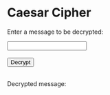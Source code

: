 <style>
  @import url('https://fonts.googleapis.com/css2?family=Dosis&display=swap');
</style>
<html>
<head>
    <title>Caesar Cipher</title>
</head>
<body>

<!-- Include the JavaScript file -->
<script>
  
function decrypt() {
  let expression = document.getElementById("message").value;

  const urlStart = "https://crimebusters.tk/api/decrypt/all/";
  const url = urlStart + expression;

  console.log(url); 

  fetch(url)
    .then(res => res.json())
    .then(data => {
      console.log(data);

      const decryptedMessage = data.result;
      
      document.getElementById("decrypted").innerHTML = decryptedMessage; 
    

      //log button
    var logButton = document.createElement("button"); 
    var logText = document.createTextNode("Log?"); 
    logButton.appendChild(logText);

    logButton.onclick = function() {
        console.log("hi");

        var getUrl = "https://crimebusters.tk/api/person/findEmail";

        var getOptions = {
            method: 'GET', 
            mode: 'cors', 
            cache: 'default', 
            credentials: 'include', 
            headers: {
                'Content-Type': 'application/json',
            },
        };

        fetch(getUrl, getOptions)
        .then(response => {
            //error message
            if (!response.ok) {
                const errorMsg = 'Login error: ' + response.status;
                console.log(errorMsg);
                return;
            }

            //if success
            console.log("User id successfully obtained");

            response.json().then(data2 => {
                console.log(data2);

                //get id and email from cookie
                var id = data2.id;
                var email = data2.email; 

                console.log("id: " + id);


                var baseurl = "https://crimebusters.tk"
        
                // Authenticate endpoint
                const login_url = baseurl + '/api/person/log';

                const body = {
                    email: email,
                    cipherType: "caesar",
                    ciphertext: expression, 
                    plaintext: decryptedMessage,
                    userId: id
                };



                // Set Headers to support cross origin
                //IMPORTANT!!!!!!! TO SUCCESSFULLY POST, YOU NEED TO REMOVE
                // credentials:'include'
                const requestOptions = {
                    method: 'POST',
                    mode: 'cors', // no-cors, *cors, same-origin
                    cache: 'no-cache', // *default, no-cache, reload, force-cache, only-if-cached
                    //credentials: 'include', // include, *same-origin, omit
                    body: JSON.stringify(body),
                    headers: {
                        "content-type": "application/json"
                    },
                };

            
                fetch(login_url, requestOptions)
                .then(response => {
                    // trap error response from Web API
                    if (!response.ok) {
                        const errorMsg = 'Login error: ' + response.status;
                        console.log(errorMsg);
                    
                        return;
                    }

                    console.log("Log success");

                    var p = document.createElement("p"); 
                    var logSuccessMsg = document.createTextNode("Cipher successfully saved!"); 
                    p.appendChild(logSuccessMsg);
                    document.getElementById("logSuccess").appendChild(logSuccessMsg); 

                })

            
            })
        })
    };

    document.getElementById("log").appendChild(logButton);
}
}

</script>
<h1>Caesar Cipher</h1>

<p>Enter a message to be decrypted:</p>
<input type="text" id="message">
<br>
<br>
<button onclick="decrypt()">Decrypt</button>
<br>
<br>
<p>Decrypted message:</p>
<p id="decrypted"></p>

<div id="log"></div>
<div id="logSuccess"></div>

</body>
</html>
